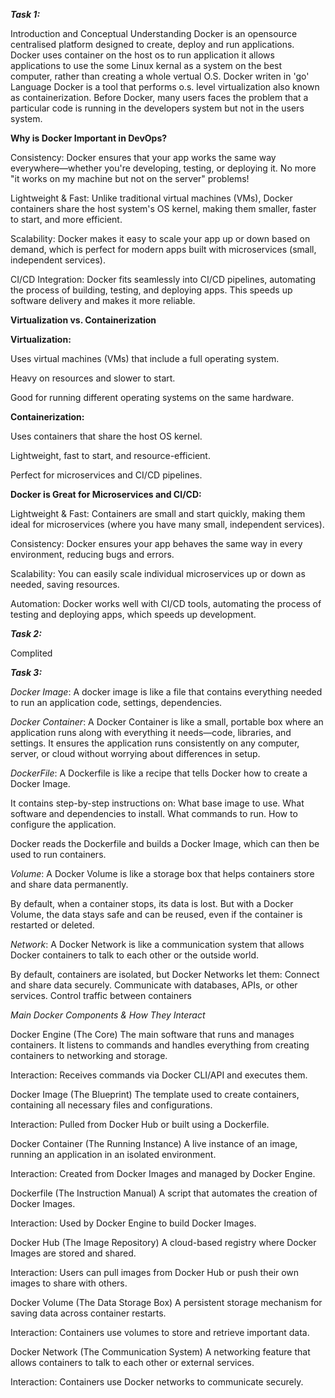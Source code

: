 ***Task 1:***


Introduction and Conceptual Understanding
Docker is an opensource centralised platform designed to create, deploy and run applications.
Docker uses container on the host os to run application it allows applications to use the some Linux kernal as a system on the best computer, rather than creating a whole vertual O.S.
Docker writen in 'go' Language
Docker is a tool that performs o.s. level virtualization also known as containerization.
Before Docker, many users faces the problem that a particular code is running in the developers system but not in the users system.

**Why is Docker Important in DevOps?**

Consistency: Docker ensures that your app works the same way everywhere—whether you're developing, testing, or deploying it. No more "it works on my machine but not on the server" problems!

Lightweight & Fast: Unlike traditional virtual machines (VMs), Docker containers share the host system's OS kernel, making them smaller, faster to start, and more efficient.

Scalability: Docker makes it easy to scale your app up or down based on demand, which is perfect for modern apps built with microservices (small, independent services).

CI/CD Integration: Docker fits seamlessly into CI/CD pipelines, automating the process of building, testing, and deploying apps. This speeds up software delivery and makes it more reliable.


**Virtualization vs. Containerization**

**Virtualization:**

Uses virtual machines (VMs) that include a full operating system.

Heavy on resources and slower to start.

Good for running different operating systems on the same hardware.

**Containerization:**

Uses containers that share the host OS kernel.

Lightweight, fast to start, and resource-efficient.

Perfect for microservices and CI/CD pipelines.

**Docker is Great for Microservices and CI/CD:**

Lightweight & Fast: Containers are small and start quickly, making them ideal for microservices (where you have many small, independent services).

Consistency: Docker ensures your app behaves the same way in every environment, reducing bugs and errors.

Scalability: You can easily scale individual microservices up or down as needed, saving resources.

Automation: Docker works well with CI/CD tools, automating the process of testing and deploying apps, which speeds up development.



***Task 2:***

Complited 



***Task 3:***

*Docker Image*:
A docker image is like a file that contains everything needed to run an application code, settings, dependencies.

*Docker Container*:
A Docker Container is like a small, portable box where an application runs along with everything it needs—code, libraries, and settings.
It ensures the application runs consistently on any computer, server, or cloud without worrying about differences in setup.

*DockerFile*:
A Dockerfile is like a recipe that tells Docker how to create a Docker Image.

It contains step-by-step instructions on:
What base image to use.
What software and dependencies to install.
What commands to run.
How to configure the application.

Docker reads the Dockerfile and builds a Docker Image, which can then be used to run containers.

*Volume*:
A Docker Volume is like a storage box that helps containers store and share data permanently.

By default, when a container stops, its data is lost. But with a Docker Volume, the data stays safe and can be reused, even if the container is restarted or deleted.

*Network*:
A Docker Network is like a communication system that allows Docker containers to talk to each other or the outside world.

By default, containers are isolated, but Docker Networks let them:
Connect and share data securely. Communicate with databases, APIs, or other services. Control traffic between containers 



*Main Docker Components & How They Interact*


 Docker Engine (The Core)
The main software that runs and manages containers. It listens to commands and handles everything from creating containers to networking and storage.

 Interaction: Receives commands via Docker CLI/API and executes them.

 Docker Image (The Blueprint)
The template used to create containers, containing all necessary files and configurations.

 Interaction: Pulled from Docker Hub or built using a Dockerfile.

 Docker Container (The Running Instance)
A live instance of an image, running an application in an isolated environment.

 Interaction: Created from Docker Images and managed by Docker Engine.

 Dockerfile (The Instruction Manual)
A script that automates the creation of Docker Images.

 Interaction: Used by Docker Engine to build Docker Images.

 Docker Hub (The Image Repository)
A cloud-based registry where Docker Images are stored and shared.

 Interaction: Users can pull images from Docker Hub or push their own images to share with others.

 Docker Volume (The Data Storage Box)
A persistent storage mechanism for saving data across container restarts.

 Interaction: Containers use volumes to store and retrieve important data.

 Docker Network (The Communication System)
A networking feature that allows containers to talk to each other or external services.

 Interaction: Containers use Docker networks to communicate securely.
